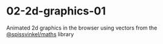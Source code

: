 # 02-2d-graphics-01

Animated 2d graphics in the browser using vectors from the
[@spissvinkel/maths](https://github.com/spissvinkel/maths-js) library
